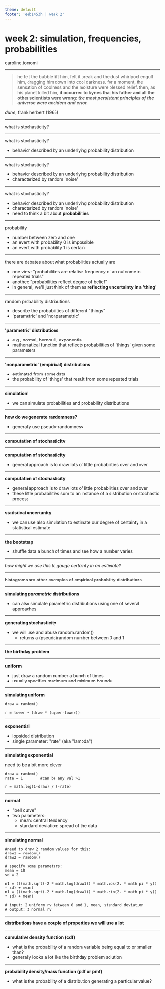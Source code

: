 ```yaml
---
theme: default
footer: 'eeb1453h | week 2'
---
```


# week 2: simulation, frequencies, probabilities 

caroline.tomomi

---

> he felt the bubble lift him, felt it break and the dust whirlpool engulf him, dragging him down into cool darkness. for a moment, the sensation of coolness and the moisture were blessed relief. then, as his planet killed him, **it occurred to kynes that his father and all the other scientists were wrong: _the most persistent principles of the universe were accident and error._**

_dune_, frank herbert (1965)

---

what is stochasticity?

---

what is stochasticity?
  
  - behavior described by an underlying probability distribution

---

what is stochasticity?
  
  - behavior described by an underlying probability distribution
  - characterized by random 'noise'

---

what is stochasticity?
  
  - behavior described by an underlying probability distribution
  - characterized by random 'noise'
  - need to think a bit about **probabilities**

---

probability
  
  - number between zero and one
  - an event with probability 0 is impossible
  - an event with probability 1 is certain

---

there are debates about what probabilities actually are
  
  - one view: "probabilities are relative frequency of an outcome in repeated trials"
  - another: "probabilities reflect degree of belief"
  - in general, we'll just think of them as **reflecting uncertainty in a 'thing'**

---

random probability distributions

  - describe the probabilities of different "things"  
  - 'parametric' and 'nonparametric'

---

**'parametric' distributions**

  - e.g., normal, bernoulli, exponential 
  - mathematical function that reflects probabilities of 'things' given some parameters

---

**'nonparametric' (empirical) distributions**

  - estimated from some data
  - the probability of 'things' that result from some repeated trials

---

**simulation!**
  - we can simulate probabilities and probability distributions

---

**how do we generate randomness?**
  - generally use pseudo-randomness  

---

**computation of stochasticity**

---

**computation of stochasticity**

  - general approach is to draw lots of little probabilities over and over

---

**computation of stochasticity**

  - general approach is to draw lots of little probabilities over and over
  - these little probabilities sum to an instance of a distribution or stochastic process


---

**statistical uncertanity**
  - we can use also simulation to estimate our degree of certainty in a statistical estimate

---

**the bootstrap**
  - shuffle data a bunch of times and see how a number varies

---

_how might we use this to gauge certainty in an estimate?_

---

histograms are other examples of empirical probability distributions

---

**simulating _parametric_ distributions**

  - can also simulate parametric distributions using one of several approaches

---

**generating stochasticity**

  - we will use and abuse random.random()
    - returns a (pseudo)random number between 0 and 1

---

**the birthday problem**

---

**uniform**

  - just draw a random number a bunch of times
  - usually specifies maximum and minimum bounds

---

**simulating uniform**

```
draw = random()

r = lower + (draw * (upper-lower))
``` 

---

**exponential**

  - lopsided distribution
  - single parameter: "rate" (aka "lambda")

---

**simulating exponential**

need to be a bit more clever

```
draw = random()
rate = 1        #can be any val >1

r = math.log(1-draw) / (-rate)
```

---

**normal**

  - "bell curve"
  - two parameters:
    - mean: central tendency
    - standard deviation: spread of the data


---

**simulating normal**

```
#need to draw 2 random values for this:
draw1 = random()
draw2 = random()

# specify some parameters:
mean = 10
sd = 2

n1 = (((math.sqrt(-2 * math.log(draw1)) * math.cos(2. * math.pi * y)) * sd) + mean)
n1 = (((math.sqrt(-2 * math.log(draw1)) * math.sin(2. * math.pi * y)) * sd) + mean)

# input: 2 uniform rv between 0 and 1, mean, standard deviation
# output: 2 normal rv 

```
---

**distributions have a couple of properties we will use a lot**

---

**cumulative density function (cdf)**
  - what is the probability of a random variable being equal to or smaller than?
  - generally looks a lot like the birthday problem solution

---

**probability density/mass function (pdf or pmf)**
  - what is the probability of a distribution generating a particular value?

